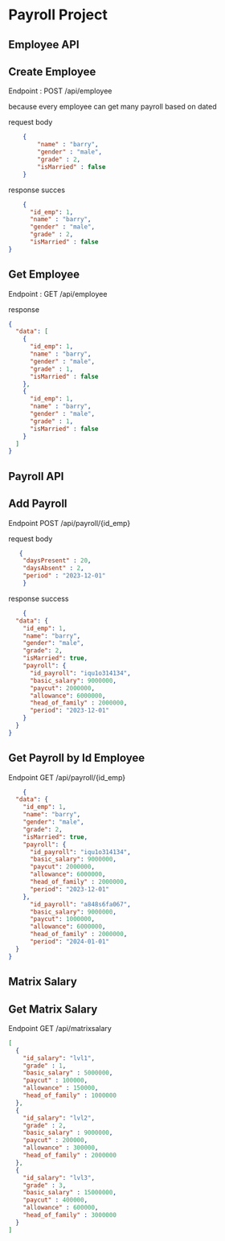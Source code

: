 # Payroll Project

## Employee API

## Create Employee
Endpoint : POST /api/employee

because every employee can get many payroll based on dated

request body
```json 
    {
        "name" : "barry",
        "gender" : "male",
        "grade" : 2,
        "isMarried" : false
    }

```
response succes
```json 
    {
      "id_emp": 1,
      "name" : "barry",
      "gender" : "male",
      "grade" : 2,
      "isMarried" : false
}
```
## Get Employee
Endpoint : GET /api/employee

response
```json
{
  "data": [
    {
      "id_emp": 1,
      "name" : "barry",
      "gender" : "male",
      "grade" : 1,
      "isMarried" : false
    },
    {
      "id_emp": 1,
      "name" : "barry",
      "gender" : "male",
      "grade" : 1,
      "isMarried" : false
    }
  ]
}
```
    
## Payroll API

## Add Payroll
Endpoint POST /api/payroll/{id_emp} 

request body 

```json
   {
    "daysPresent" : 20,
    "daysAbsent" : 2,
    "period" : "2023-12-01"
    }
```
response success
```json
    {
  "data": {
    "id_emp": 1,
    "name": "barry",
    "gender": "male",
    "grade": 2,
    "isMarried": true,
    "payroll": {
      "id_payroll": "iqu1o314134",
      "basic_salary": 9000000,
      "paycut": 2000000,
      "allowance": 6000000,
      "head_of_family" : 2000000,
      "period": "2023-12-01"
    }
  }
}
```
## Get Payroll by Id Employee
Endpoint GET /api/payroll/{id_emp}
```json
    {
  "data": {
    "id_emp": 1,
    "name": "barry",
    "gender": "male",
    "grade": 2,
    "isMarried": true,
    "payroll": {
      "id_payroll": "iqu1o314134",
      "basic_salary": 9000000,
      "paycut": 2000000,
      "allowance": 6000000,
      "head_of_family" : 2000000,
      "period": "2023-12-01"
    },
      "id_payroll": "a848s6fa067",
      "basic_salary": 9000000,
      "paycut": 1000000,
      "allowance": 6000000,
      "head_of_family" : 2000000,
      "period": "2024-01-01"
  }
}

```

## Matrix Salary

## Get Matrix Salary
Endpoint GET /api/matrixsalary
```json
[
  {
    "id_salary": "lvl1",
    "grade" : 1,
    "basic_salary" : 5000000,
    "paycut" : 100000,
    "allowance" : 150000,
    "head_of_family" : 1000000
  },
  {
    "id_salary": "lvl2",
    "grade" : 2,
    "basic_salary" : 9000000,
    "paycut" : 200000,
    "allowance" : 300000,
    "head_of_family" : 2000000
  },
  {
    "id_salary": "lvl3",
    "grade" : 3,
    "basic_salary" : 15000000,
    "paycut" : 400000,
    "allowance" : 600000,
    "head_of_family" : 3000000
  }
]



```